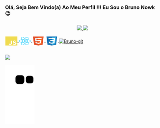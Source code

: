 ### Olá, Seja Bem Vindo(a) Ao Meu Perfil !!! Eu Sou o Bruno Nowk 😉
##
<div align="center">
  <a href="https://github.com/BrunoNowk">
  <img height="180em" src="https://github-readme-stats.vercel.app/api?username=BrunoNowk&show_icons=true&theme=vision-friendly-dark&include_all_commits=true&count_private=true"/>
  <img height="180em" src="https://github-readme-stats.vercel.app/api/top-langs/?username=BrunoNowk&layout=compact&langs_count=7&theme=vision-friendly-dark"/>
</div>
  
<div style="display: inline_block"><br>
  <img align="center" alt="Bruno-Js" height="30" width="40" src="https://raw.githubusercontent.com/devicons/devicon/master/icons/javascript/javascript-plain.svg">
  <img align="center" alt="Bruno-React" height="30" width="40" src="https://raw.githubusercontent.com/devicons/devicon/master/icons/react/react-original.svg">
  <img align="center" alt="Bruno-HTML" height="30" width="40" src="https://raw.githubusercontent.com/devicons/devicon/master/icons/html5/html5-original.svg">
  <img align="center" alt="Bruno-CSS" height="30" width="40" src="https://raw.githubusercontent.com/devicons/devicon/master/icons/css3/css3-original.svg">
  <img align="center" alt="Bruno-git" height="30" width="40" src=https://cdn.jsdelivr.net/gh/devicons/devicon/icons/git/git-original.svg> 
  
  ##

<div>
  <a href="https://www.linkedin.com/in/brunocoelho563b15181" target="_blank"><img src="https://img.shields.io/badge/-LinkedIn-%230077B5?style=for-the-badge&logo=linkedin&logoColor=white" target="_blank"></a>
</div>
  
   ![Snake animation](https://github.com/BrunoNowk/BrunoNowk/blob/output/github-contribution-grid-snake.svg)
